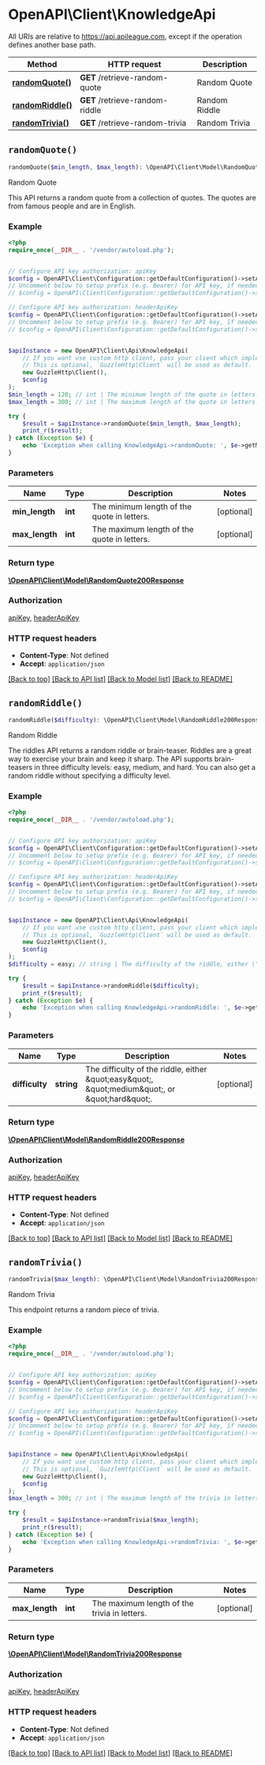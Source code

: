 # OpenAPI\Client\KnowledgeApi

All URIs are relative to https://api.apileague.com, except if the operation defines another base path.

| Method | HTTP request | Description |
| ------------- | ------------- | ------------- |
| [**randomQuote()**](KnowledgeApi.md#randomQuote) | **GET** /retrieve-random-quote | Random Quote |
| [**randomRiddle()**](KnowledgeApi.md#randomRiddle) | **GET** /retrieve-random-riddle | Random Riddle |
| [**randomTrivia()**](KnowledgeApi.md#randomTrivia) | **GET** /retrieve-random-trivia | Random Trivia |


## `randomQuote()`

```php
randomQuote($min_length, $max_length): \OpenAPI\Client\Model\RandomQuote200Response
```

Random Quote

This API returns a random quote from a collection of quotes. The quotes are from famous people and are in English.

### Example

```php
<?php
require_once(__DIR__ . '/vendor/autoload.php');


// Configure API key authorization: apiKey
$config = OpenAPI\Client\Configuration::getDefaultConfiguration()->setApiKey('api-key', 'YOUR_API_KEY');
// Uncomment below to setup prefix (e.g. Bearer) for API key, if needed
// $config = OpenAPI\Client\Configuration::getDefaultConfiguration()->setApiKeyPrefix('api-key', 'Bearer');

// Configure API key authorization: headerApiKey
$config = OpenAPI\Client\Configuration::getDefaultConfiguration()->setApiKey('x-api-key', 'YOUR_API_KEY');
// Uncomment below to setup prefix (e.g. Bearer) for API key, if needed
// $config = OpenAPI\Client\Configuration::getDefaultConfiguration()->setApiKeyPrefix('x-api-key', 'Bearer');


$apiInstance = new OpenAPI\Client\Api\KnowledgeApi(
    // If you want use custom http client, pass your client which implements `GuzzleHttp\ClientInterface`.
    // This is optional, `GuzzleHttp\Client` will be used as default.
    new GuzzleHttp\Client(),
    $config
);
$min_length = 120; // int | The minimum length of the quote in letters.
$max_length = 300; // int | The maximum length of the quote in letters.

try {
    $result = $apiInstance->randomQuote($min_length, $max_length);
    print_r($result);
} catch (Exception $e) {
    echo 'Exception when calling KnowledgeApi->randomQuote: ', $e->getMessage(), PHP_EOL;
}
```

### Parameters

| Name | Type | Description  | Notes |
| ------------- | ------------- | ------------- | ------------- |
| **min_length** | **int**| The minimum length of the quote in letters. | [optional] |
| **max_length** | **int**| The maximum length of the quote in letters. | [optional] |

### Return type

[**\OpenAPI\Client\Model\RandomQuote200Response**](../Model/RandomQuote200Response.md)

### Authorization

[apiKey](../../README.md#apiKey), [headerApiKey](../../README.md#headerApiKey)

### HTTP request headers

- **Content-Type**: Not defined
- **Accept**: `application/json`

[[Back to top]](#) [[Back to API list]](../../README.md#endpoints)
[[Back to Model list]](../../README.md#models)
[[Back to README]](../../README.md)

## `randomRiddle()`

```php
randomRiddle($difficulty): \OpenAPI\Client\Model\RandomRiddle200Response
```

Random Riddle

The riddles API returns a random riddle or brain-teaser. Riddles are a great way to exercise your brain and keep it sharp. The API supports brain-teasers in three difficulty levels: easy, medium, and hard. You can also get a random riddle without specifying a difficulty level.

### Example

```php
<?php
require_once(__DIR__ . '/vendor/autoload.php');


// Configure API key authorization: apiKey
$config = OpenAPI\Client\Configuration::getDefaultConfiguration()->setApiKey('api-key', 'YOUR_API_KEY');
// Uncomment below to setup prefix (e.g. Bearer) for API key, if needed
// $config = OpenAPI\Client\Configuration::getDefaultConfiguration()->setApiKeyPrefix('api-key', 'Bearer');

// Configure API key authorization: headerApiKey
$config = OpenAPI\Client\Configuration::getDefaultConfiguration()->setApiKey('x-api-key', 'YOUR_API_KEY');
// Uncomment below to setup prefix (e.g. Bearer) for API key, if needed
// $config = OpenAPI\Client\Configuration::getDefaultConfiguration()->setApiKeyPrefix('x-api-key', 'Bearer');


$apiInstance = new OpenAPI\Client\Api\KnowledgeApi(
    // If you want use custom http client, pass your client which implements `GuzzleHttp\ClientInterface`.
    // This is optional, `GuzzleHttp\Client` will be used as default.
    new GuzzleHttp\Client(),
    $config
);
$difficulty = easy; // string | The difficulty of the riddle, either \"easy\", \"medium\", or \"hard\".

try {
    $result = $apiInstance->randomRiddle($difficulty);
    print_r($result);
} catch (Exception $e) {
    echo 'Exception when calling KnowledgeApi->randomRiddle: ', $e->getMessage(), PHP_EOL;
}
```

### Parameters

| Name | Type | Description  | Notes |
| ------------- | ------------- | ------------- | ------------- |
| **difficulty** | **string**| The difficulty of the riddle, either \&quot;easy\&quot;, \&quot;medium\&quot;, or \&quot;hard\&quot;. | [optional] |

### Return type

[**\OpenAPI\Client\Model\RandomRiddle200Response**](../Model/RandomRiddle200Response.md)

### Authorization

[apiKey](../../README.md#apiKey), [headerApiKey](../../README.md#headerApiKey)

### HTTP request headers

- **Content-Type**: Not defined
- **Accept**: `application/json`

[[Back to top]](#) [[Back to API list]](../../README.md#endpoints)
[[Back to Model list]](../../README.md#models)
[[Back to README]](../../README.md)

## `randomTrivia()`

```php
randomTrivia($max_length): \OpenAPI\Client\Model\RandomTrivia200Response
```

Random Trivia

This endpoint returns a random piece of trivia.

### Example

```php
<?php
require_once(__DIR__ . '/vendor/autoload.php');


// Configure API key authorization: apiKey
$config = OpenAPI\Client\Configuration::getDefaultConfiguration()->setApiKey('api-key', 'YOUR_API_KEY');
// Uncomment below to setup prefix (e.g. Bearer) for API key, if needed
// $config = OpenAPI\Client\Configuration::getDefaultConfiguration()->setApiKeyPrefix('api-key', 'Bearer');

// Configure API key authorization: headerApiKey
$config = OpenAPI\Client\Configuration::getDefaultConfiguration()->setApiKey('x-api-key', 'YOUR_API_KEY');
// Uncomment below to setup prefix (e.g. Bearer) for API key, if needed
// $config = OpenAPI\Client\Configuration::getDefaultConfiguration()->setApiKeyPrefix('x-api-key', 'Bearer');


$apiInstance = new OpenAPI\Client\Api\KnowledgeApi(
    // If you want use custom http client, pass your client which implements `GuzzleHttp\ClientInterface`.
    // This is optional, `GuzzleHttp\Client` will be used as default.
    new GuzzleHttp\Client(),
    $config
);
$max_length = 300; // int | The maximum length of the trivia in letters.

try {
    $result = $apiInstance->randomTrivia($max_length);
    print_r($result);
} catch (Exception $e) {
    echo 'Exception when calling KnowledgeApi->randomTrivia: ', $e->getMessage(), PHP_EOL;
}
```

### Parameters

| Name | Type | Description  | Notes |
| ------------- | ------------- | ------------- | ------------- |
| **max_length** | **int**| The maximum length of the trivia in letters. | [optional] |

### Return type

[**\OpenAPI\Client\Model\RandomTrivia200Response**](../Model/RandomTrivia200Response.md)

### Authorization

[apiKey](../../README.md#apiKey), [headerApiKey](../../README.md#headerApiKey)

### HTTP request headers

- **Content-Type**: Not defined
- **Accept**: `application/json`

[[Back to top]](#) [[Back to API list]](../../README.md#endpoints)
[[Back to Model list]](../../README.md#models)
[[Back to README]](../../README.md)
